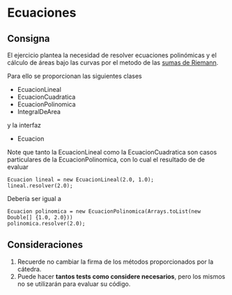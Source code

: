 # Ecuaciones

## Consigna
El ejercicio plantea la necesidad de resolver ecuaciones polinómicas y el cálculo de áreas bajo las curvas por el metodo de las [sumas de Riemann](http://es.wikipedia.org/wiki/Suma_de_Riemann).

Para ello se proporcionan las siguientes clases

* EcuacionLineal
* EcuacionCuadratica
* EcuacionPolinomica
* IntegralDeArea

y la interfaz

* Ecuacion

Note que tanto la EcuacionLineal como la EcuacionCuadratica son casos particulares de la EcuacionPolinomica, con lo cual el resultado de de evaluar 

	Ecuacion lineal = new EcuacionLineal(2.0, 1.0);
	lineal.resolver(2.0);

Debería ser igual a 

	Ecuacion polinomica = new EcuacionPolinomica(Arrays.toList(new Double[] {1.0, 2.0})) 
	polinomica.resolver(2.0);

## Consideraciones

1. Recuerde no cambiar la firma de los métodos proporcionados por la cátedra.
2. Puede hacer **tantos tests como considere necesarios**, pero los mismos no se utilizarán para evaluar su código.
